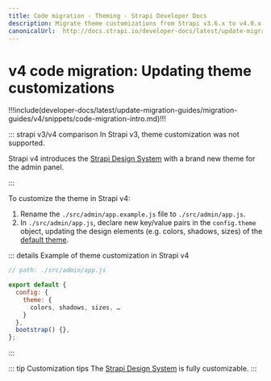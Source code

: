 ```yaml
---
title: Code migration - Theming - Strapi Developer Docs
description: Migrate theme customizations from Strapi v3.6.x to v4.0.x with step-by-step instructions
canonicalUrl:  http://docs.strapi.io/developer-docs/latest/update-migration-guides/migration-guides/v4/code/frontend/theming.html
---
```


# v4 code migration: Updating theme customizations

!!!include(developer-docs/latest/update-migration-guides/migration-guides/v4/snippets/code-migration-intro.md)!!!

::: strapi v3/v4 comparison
In Strapi v3, theme customization was not supported.

Strapi v4 introduces the [Strapi Design System](https://design-system.strapi.io/) with a brand new theme for the admin panel.

:::

To customize the theme in Strapi v4:

1. Rename the `./src/admin/app.example.js` file to `./src/admin/app.js`.
2. In `./src/admin/app.js`, declare new key/value pairs in the `config.theme` object, updating the design elements (e.g. colors, shadows, sizes) of the [default theme](https://github.com/strapi/design-system/blob/main/packages/strapi-design-system/src/themes/light-theme.js).

::: details Example of theme customization in Strapi v4

```js
// path: ./src/admin/app.js

export default {
  config: {
    theme: {
      colors, shadows, sizes, …
    }
  },
  bootstrap() {},
};
```

:::

::: tip Customization tips
The [Strapi Design System](https://design-system.strapi.io/) is fully customizable.
:::
